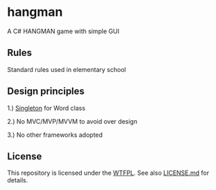 # hangman
A C# HANGMAN game with simple GUI

## Rules
Standard rules used in elementary school

## Design principles
1.) [Singleton](https://en.wikipedia.org/wiki/Singleton_pattern) for Word class

2.) No MVC/MVP/MVVM to avoid over design

3.) No other frameworks adopted

## License
This repository is licensed under the [WTFPL](http://www.wtfpl.net/). See also [LICENSE.md](LICENSE.md) for details.

